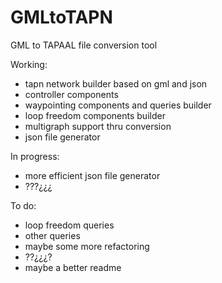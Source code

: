 # GMLtoTAPN
GML to TAPAAL file conversion tool


Working:
- tapn network builder based on gml and json
- controller components
- waypointing components and queries builder
- loop freedom components builder
- multigraph support thru conversion
- json file generator

In progress:
- more efficient json file generator
- ???¿¿¿

To do:
- loop freedom queries
- other queries
- maybe some more refactoring
- ??¿¿¿?
- maybe a better readme
